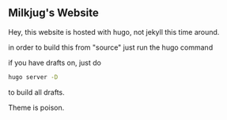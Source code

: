 ## Milkjug's Website

Hey, this website is hosted with hugo, not jekyll this time around.

in order to build this from "source"
just run the hugo command

if you have drafts on, just do 
```sh 
hugo server -D
```
to build all drafts.

Theme is poison.
